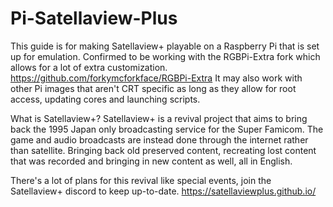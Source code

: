 # Pi-Satellaview-Plus
This guide is for making Satellaview+ playable on a Raspberry Pi that is set up for emulation. 
Confirmed to be working with the RGBPi-Extra fork which allows for a lot of extra customization. https://github.com/forkymcforkface/RGBPi-Extra
It may also work with other Pi images that aren't CRT specific as long as they allow for root access, updating cores and launching scripts.

What is Satellaview+?
Satellaview+ is a revival project that aims to bring back the 1995 Japan only broadcasting service for the Super Famicom.
The game and audio broadcasts are instead done through the internet rather than satellite. Bringing back old preserved content, recreating lost content that was recorded 
and bringing in new content as well, all in English. 

There's a lot of plans for this revival like special events, join the Satellaview+ discord to keep up-to-date. https://satellaviewplus.github.io/
